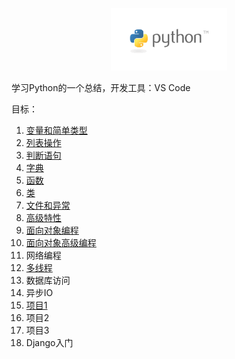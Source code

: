 <p align="center">
  <a href="https://book.douban.com/subject/26829016/">
    <img height="100" src="./res/img/python-logo.png?sanitize=true">
  </a>
</p>

学习Python的一个总结，开发工具：VS Code

目标：

1. [变量和简单类型](https://github.com/tangming579/python-web/blob/master/note/1-%E5%8F%98%E9%87%8F%E5%92%8C%E7%AE%80%E5%8D%95%E7%B1%BB%E5%9E%8B.md)
2. [列表操作](https://github.com/tangming579/python-web/blob/master/note/2-%E5%88%97%E8%A1%A8%E6%93%8D%E4%BD%9C.md)
3. [判断语句](https://github.com/tangming579/python-web/blob/master/note/3-%E5%88%A4%E6%96%AD%E8%AF%AD%E5%8F%A5.md)
4. [字典](https://github.com/tangming579/python-web/blob/master/note/4-%E5%AD%97%E5%85%B8.md)
5. [函数](https://github.com/tangming579/python-web/blob/master/note/5-%E5%87%BD%E6%95%B0.md)
6. [类](https://github.com/tangming579/python-web/blob/master/note/6-%E7%B1%BB.md)
7. [文件和异常](https://github.com/tangming579/python-web/blob/master/note/7-%E6%96%87%E4%BB%B6%E5%92%8C%E5%BC%82%E5%B8%B8.md)
8. [高级特性](https://github.com/tangming579/python-web/blob/master/note/8-%E9%AB%98%E7%BA%A7%E7%89%B9%E6%80%A7.md)
9. [面向对象编程](https://github.com/tangming579/python-web/blob/master/note/9-%E9%9D%A2%E5%90%91%E5%AF%B9%E8%B1%A1%E7%BC%96%E7%A8%8B.md)
10. [面向对象高级编程](https://github.com/tangming579/python-web/blob/master/note/10-%E9%9D%A2%E5%90%91%E5%AF%B9%E8%B1%A1%E9%AB%98%E7%BA%A7%E7%BC%96%E7%A8%8B.md)
11. 网络编程
12. [多线程](https://github.com/tangming579/python-web/blob/master/note/12-%E5%A4%9A%E7%BA%BF%E7%A8%8B.md)
13. 数据库访问
14. 异步IO
15. [项目1](https://github.com/tangming579/python-web/blob/master/note/%E9%A1%B9%E7%9B%AE1.md)
16. 项目2
17. 项目3
18. Django入门